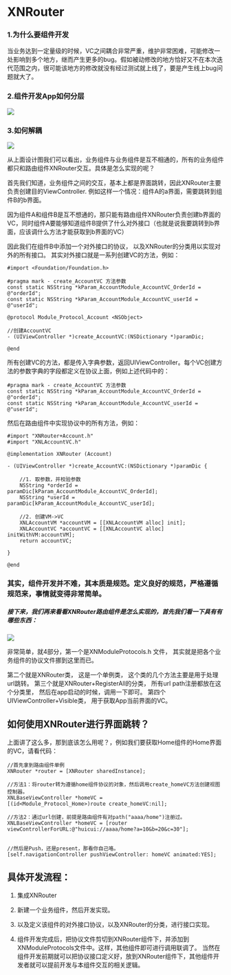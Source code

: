 # XNRouter

### 1.为什么要组件开发
当业务达到一定量级的时候，VC之间耦合非常严重，维护非常困难，可能修改一处影响到多个地方，继而产生更多的bug。假如被动修改的地方恰好又不在本次迭代范围之内，很可能该地方的修改就没有经过测试就上线了，要是产生线上bug问题就大了。


### 2.组件开发App如何分层


 ![](./image/aa.jpg)





### 3.如何解耦
![](./image/bb.png)

从上面设计图我们可以看出，业务组件与业务组件是互不相通的，所有的业务组件都只和路由组件XNRouter交互。具体是怎么实现的呢？

首先我们知道，业务组件之间的交互，基本上都是界面跳转，因此XNRouter主要负责创建目的ViewController.
例如这样一个情况：组件A的a界面，需要跳转到组件B的b界面。 

因为组件A和组件B是互不想通的，那只能有路由组件XNRouter负责创建b界面的VC，同时组件A要能够知道组件B提供了什么对外接口（也就是说我要跳转到b界面，应该调什么方法才能获取到b界面的VC）

因此我们在组件B中添加一个对外接口的协议， 以及XNRouter的分类用以实现对外的所有接口。
其实对外接口就是一系列创建VC的方法，例如：

	#import <Foundation/Foundation.h>
	
	#pragma mark - create_AccountVC 方法参数
	const static NSString *kParam_AccountModule_AccountVC_OrderId = @"orderId";
	const static NSString *kParam_AccountModule_AccountVC_userId = @"userId";
	
	@protocol Module_Protocol_Account <NSObject>
	
	//创建AccountVC
	- (UIViewController *)create_AccountVC:(NSDictionary *)paramDic;
	
	@end



所有创建VC的方法，都是传入字典参数，返回UIViewController。每个VC创建方法的参数字典的字段都定义在协议上面，例如上述代码中的：

	#pragma mark - create_AccountVC 方法参数
	const static NSString *kParam_AccountModule_AccountVC_OrderId = @"orderId";
	const static NSString *kParam_AccountModule_AccountVC_userId = @"userId";


然后在路由组件中实现协议中的所有方法，例如：


	#import "XNRouter+Account.h"
	#import "XNLAccountVC.h"
	
	@implementation XNRouter (Account)
	
	- (UIViewController *)create_AccountVC:(NSDictionary *)paramDic {
	    
	    //1. 取参数，并校验参数
	    NSString *orderId = paramDic[kParam_AccountModule_AccountVC_OrderId];
	    NSString *userId = paramDic[kParam_AccountModule_AccountVC_userId];
	    
	    //2. 创建VM->VC
	    XNLAccountVM *accountVM = [[XNLAccountVM alloc] init];
	    XNLAccountVC *accountVC = [[XNLAccountVC alloc] initWithVM:accountVM];
	    return accountVC;
	    
	}
	
	@end



### 其实，组件开发并不难，其本质是规范。定义良好的规范，严格遵循规范来，事情就变得非常简单。



##### 接下来，我们再来看看XNRouter路由组件是怎么实现的，首先我们看一下具有有哪些东西：

![](./image/cc.png)

非常简单，就4部分，第一个是XNModuleProtocols.h 文件， 其实就是把各个业务组件的协议文件挪到这里而已。 

第二个就是XNRouter类， 这是一个单例类， 这个类的几个方法主要是用于处理url跳转。
第三个就是XNRouter+RegisterAll的分类， 所有url path注册都放在这个分类里， 然后在app启动的时候，调用一下即可。
第四个UIViewController+Visible类， 用于获取App当前界面的VC。




## 如何使用XNRouter进行界面跳转？
上面讲了这么多，那到底该怎么用呢？，例如我们要获取Home组件的Home界面的VC，请看代码：
	
	//首先拿到路由组件单例
	XNRouter *router = [XNRouter sharedInstance];
	
	//方法1：将router转为遵循home组件协议的对象，然后调用create_homeVC方法创建视图控制器。
	XNLBaseViewController *homeVC = 
	[(id<Module_Protocol_Home>)route create_homeVC:nil];
	
	//方法2：通过url创建，前提是路由组件有对path("aaaa/home")注册过。
	XNLBaseViewController *homeVC = [router viewControllerForURL:@"huicui://aaaa/home?a=10&b=20&c=30"];
    

	//然后是Push，还是present，那看你自己咯。
	[self.navigationController pushViewController: homeVC animated:YES];
	


## 具体开发流程：
1. 集成XNRouter

2. 新建一个业务组件，然后开发实现。 

3. 以及定义该组件的对外接口协议，以及XNRouter的分类，进行接口实现。

4. 组件开发完成后，把协议文件剪切到XNRouter组件下，并添加到XNModuleProtocols文件中。这样，其他组件即可进行调用联调了。  当然在组件开发前期就可以把协议接口定义好，放到XNRouter组件下，其他组件开发者就可以提前开发与本组件交互的相关逻辑。
